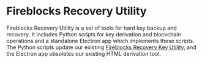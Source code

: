 # Fireblocks Recovery Utility

Fireblocks Recovery Utility is a set of tools for hard key backup and recovery. It includes Python scripts for key derivation and blockchain operations and a standalone Electron app which implements these scripts. The Python scripts update our existing [Fireblocks Recovery Key Utility](https://github.com/fireblocks/fireblocks-key-recovery-tool), and the Electron app obsoletes our existing HTML derivation tool.
